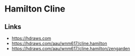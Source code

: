 # Hamilton Cline

## Links

- https://hdraws.com
- https://hdraws.com/aau/wnm617/cline.hamilton
- https://hdraws.com/aau/wnm617/cline.hamilton/zengarden